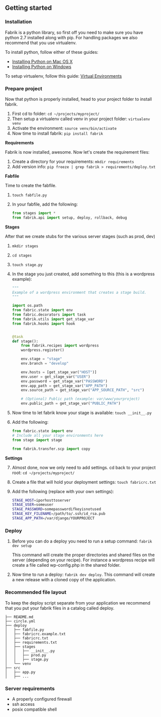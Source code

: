 ## Getting started

### Installation

Fabrik is a python library, so first off you need to make sure you have python 2.7 installed along with pip. For handling packages we also recommend that you use virtualenv.

To install python, follow either of these guides:

- [Installing Python on Mac OS X](http://docs.python-guide.org/en/latest/starting/install/osx/)
- [Installing Python on Windows](http://docs.python-guide.org/en/latest/starting/install/win/)

To setup virtualenv, follow this guide: [Virtual Environments](http://docs.python-guide.org/en/latest/dev/virtualenvs/)


### Prepare project

Now that python is properly installed, head to your project folder to install fabrik.

1. First cd to folder: `cd ~/projects/myproject/`
1. Then setup a virtualenv called venv in your project folder: `virtualenv venv`
1. Activate the environment: `source venv/bin/activate`
1. Now time to install fabrik: `pip install fabrik`

**Requirements**

Fabrik is now installed, awesome. Now let's create the requirement files:

1. Create a directory for your requirements: `mkdir requirements`
1. Add version info: `pip freeze | grep fabrik > requirements/deploy.txt`

**Fabfile**

Time to create the fabfile.

1. `touch fabfile.py`
2. In your fabfile, add the following:

	```python
	from stages import *
	from fabrik.api import setup, deploy, rollback, debug
	```

**Stages**

After that we create stubs for the various server stages (such as prod, dev)

1. `mkdir stages`
2. `cd stages`
3. `touch stage.py`
4. In the stage you just created, add something to this (this is a wordpress example):

	```python
	"""
	Example of a wordpress environment that creates a stage build.
	"""
	
	import os.path
	from fabric.state import env
	from fabric.decorators import task
	from fabrik.utils import get_stage_var
	from fabrik.hooks import hook
	
	
	@task
	def stage():
	    from fabrik.recipes import wordpress
        wordpress.register()
	
	    env.stage = "stage"
	    env.branch = "develop"
	
	    env.hosts = [get_stage_var("HOST")]
	    env.user = get_stage_var("USER")
	    env.password = get_stage_var("PASSWORD")
	    env.app_path = get_stage_var("APP_PATH")
	    env.source_path = get_stage_var("APP_SOURCE_PATH", "src")
	
	    # (Optional) Public path (example: var/www/yourproject)
	    env.public_path = get_stage_var("PUBLIC_PATH")
	```

5. Now time to let fabrik know your stage is available: `touch __init__.py`
6. Add the following:

	```python
	from fabric.state import env
	# Include all your stage environments here
	from stage import stage
	
	from fabrik.transfer.scp import copy
	```

**Settings**

7. Almost done, now we only need to add settings. cd back to your project root: `cd ~/projects/myproject/`
8. Create a file that will hold your deployment settings: `touch fabricrc.txt`
9. Add the following (replace with your own settings):

	```bash
	STAGE_HOST=iporhosttoserver
	STAGE_USER=someuser
	STAGE_PASSWORD=somepasswordifkeyisnotused
	STAGE_KEY_FILENAME=/path/to/.ssh/id_rsa.pub
	STAGE_APP_PATH=/var/django/YOURPROJECT
	```


### Deploy

1. Before you can do a deploy you need to run a setup command: `fabrik dev setup`
	
	This command will create the proper directories and shared files on the server (depending on your recipe). For instance a wordpress recipe will create a file called wp-config.php in the shared folder.
	
2. Now time to run a deploy: `fabrik dev deploy`. This command will create a new release with a cloned copy of the application.


### Recommended file layout

To keep the deploy script separate from your application we recommend that you put your fabrik files in a catalog called deploy.

```
├── README.md
├── circle.yml
├── deploy
│   ├── fabfile.py
│   ├── fabricrc.example.txt
│   ├── fabricrc.txt
│   ├── requirements.txt
│   ├── stages
│   │   ├── __init__.py
│   │   ├── prod.py
│   │   ├── stage.py
│   └── venv
├── src
│   ├── app.py
│   ├── ...
```


### Server requirements

- A properly configured firewall
- ssh access
- posix compatible shell
